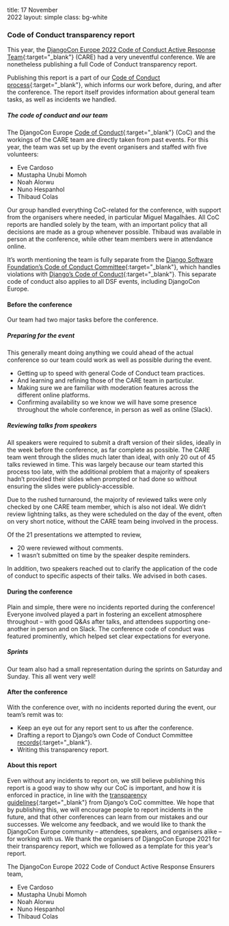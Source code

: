 title: 17 November<br/>2022
layout: simple
class: bg-white

### Code of Conduct transparency report

This year, the [DjangoCon Europe 2022 Code of Conduct Active Response Team](https://2022.djangocon.eu/conduct/code_of_conduct/){:target="_blank"} (CARE) had a very uneventful conference. We are nonetheless publishing a full Code of Conduct transparency report.

Publishing this report is a part of our [Code of Conduct process](https://2022.djangocon.eu/conduct/response_guide/){:target="_blank"}, which informs our work before, during, and after the conference. The report itself provides information about general team tasks, as well as incidents we handled.

##### The code of conduct and our team

The DjangoCon Europe [Code of Conduct](https://2022.djangocon.eu/conduct/code_of_conduct/){:target="_blank"} (CoC) and the workings of the CARE team are directly taken from past events. For this year, the team was set up by the event organisers and staffed with five volunteers:

- Eve Cardoso
- Mustapha Unubi Momoh
- Noah Alorwu
- Nuno Hespanhol
- Thibaud Colas

Our group handled everything CoC-related for the conference, with support from the organisers where needed, in particular Miguel Magalhães. All CoC reports are handled solely by the team, with an important policy that all decisions are made as a group whenever possible. Thibaud was available in person at the conference, while other team members were in attendance online.

It’s worth mentioning the team is fully separate from the [Django Software Foundation’s Code of Conduct Committee](https://www.djangoproject.com/foundation/committees/#conduct){:target="_blank"}, which handles violations with [Django’s Code of Conduct](https://www.djangoproject.com/conduct/){:target="_blank"}. This separate code of conduct also applies to all DSF events, including DjangoCon Europe.

#### Before the conference

Our team had two major tasks before the conference.

##### Preparing for the event

This generally meant doing anything we could ahead of the actual conference so our team could work as well as possible during the event.

- Getting up to speed with general Code of Conduct team practices.
- And learning and refining those of the CARE team in particular.
- Making sure we are familiar with moderation features across the different online platforms.
- Confirming availability so we know we will have some presence throughout the whole conference, in person as well as online (Slack).

##### Reviewing talks from speakers

All speakers were required to submit a draft version of their slides, ideally in the week before the conference, as far complete as possible. The CARE team went through the slides much later than ideal, with only 20 out of 45 talks reviewed in time. This was largely because our team started this process too late, with the additional problem that a majority of speakers hadn’t provided their slides when prompted or had done so without ensuring the slides were publicly-accessible.

Due to the rushed turnaround, the majority of reviewed talks were only checked by one CARE team member, which is also not ideal. We didn’t review lightning talks, as they were scheduled on the day of the event, often on very short notice, without the CARE team being involved in the process.

Of the 21 presentations we attempted to review,

- 20 were reviewed without comments.
- 1 wasn’t submitted on time by the speaker despite reminders.

In addition, two speakers reached out to clarify the application of the code of conduct to specific aspects of their talks. We advised in both cases.

#### During the conference

Plain and simple, there were no incidents reported during the conference! Everyone involved played a part in fostering an excellent atmosphere throughout – with good Q&As after talks, and attendees supporting one-another in person and on Slack. The conference code of conduct was featured prominently, which helped set clear expectations for everyone.

##### Sprints

Our team also had a small representation during the sprints on Saturday and Sunday. This all went very well!

#### After the conference

With the conference over, with no incidents reported during the event, our team’s remit was to:

- Keep an eye out for any report sent to us after the conference.
- Drafting a report to Django’s own Code of Conduct Committee [records](https://github.com/django/code-of-conduct/blob/main/records.md#record-keeping){:target="_blank"}.
- Writing this transparency report.

#### About this report

Even without any incidents to report on, we still believe publishing this report is a good way to show why our CoC is important, and how it is enforced in practice, in line with the [transparency guidelines](https://github.com/django/code-of-conduct/blob/main/transparency.md){:target="_blank"} from Django’s CoC committee. We hope that by publishing this, we will encourage people to report incidents in the future, and that other conferences can learn from our mistakes and our successes.
We welcome any feedback, and we would like to thank the DjangoCon Europe community – attendees, speakers, and organisers alike – for working with us.
We thank the organisers of DjangoCon Europe 2021 for their transparency report, which we followed as a template for this year’s report.

The DjangoCon Europe 2022 Code of Conduct Active Response Ensurers team,

- Eve Cardoso
- Mustapha Unubi Momoh
- Noah Alorwu
- Nuno Hespanhol
- Thibaud Colas

